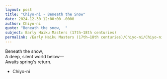 ```yaml
---
layout: post
title: "Chiyo-ni - Beneath the Snow"
date: 2024-12-30 12:00:00 -0000
author: Chiyo-ni
quote: "Beneath the snow,  "
subject: Early Haiku Masters (17th–18th centuries)
permalink: /Early Haiku Masters (17th–18th centuries)/Chiyo-ni/Chiyo-ni - Beneath the Snow
---
```


Beneath the snow,  
A deep, silent world below—  
Awaits spring's return.

- Chiyo-ni
